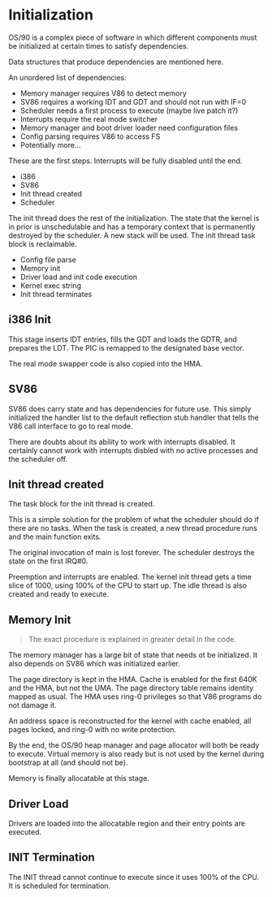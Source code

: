 # Initialization

OS/90 is a complex piece of software in which different components must be initialized at certain times to satisfy dependencies.

Data structures that produce dependencies are mentioned here.

An unordered list of dependencies:
- Memory manager requires V86 to detect memory
- SV86 requires a working IDT and GDT and should not run with IF=0
- Scheduler needs a first process to execute (maybe live patch it?)
- Interrupts require the real mode switcher
- Memory manager and boot driver loader need configuration files
- Config parsing requires V86 to access FS
- Potentially more...

These are the first steps. Interrupts will be fully disabled until the end.
- i386
- SV86
- Init thread created
- Scheduler

The init thread does the rest of the initialization. The state that the kernel is in prior is unschedulable and has a temporary context that is permanently destroyed by the scheduler. A new stack will be used. The init thread task block is reclaimable.
- Config file parse
- Memory init
- Driver load and init code execution
- Kernel exec string
- Init thread terminates

## i386 Init

This stage inserts IDT entries, fills the GDT and loads the GDTR, and prepares the LDT. The PIC is remapped to the designated base vector.

The real mode swapper code is also copied into the HMA.

## SV86

SV86 does carry state and has dependencies for future use. This simply initialized the handler list to the default reflection stub handler that tells the V86 call interface to go to real mode.

There are doubts about its ability to work with interrupts disabled. It certainly cannot work with interrupts disbled with no active processes and the scheduler off.

## Init thread created

The task block for the init thread is created.

This is a simple solution for the problem of what the scheduler should do if there are no tasks. When the task is created, a new thread procedure runs and the main function exits.

The original invocation of main is lost forever. The scheduler destroys the state on the first IRQ#0.

Preemption and interrupts are enabled. The kernel init thread gets a time slice of 1000, using 100% of the CPU to start up. The idle thread is also created and ready to execute.

## Memory Init

> The exact procedure is explained in greater detail in the code.

The memory manager has a large bit of state that needs ot be initialized. It also depends on SV86 which was initialized earlier.

The page directory is kept in the HMA. Cache is enabled for the first 640K and the HMA, but not the UMA. The page directory table remains identity mapped as usual. The HMA uses ring-0 privileges so that V86 programs do not damage it.

An address space is reconstructed for the kernel with cache enabled, all pages locked, and ring-0 with no write protection.

By the end, the OS/90 heap manager and page allocator will both be ready to execute. Virtual memory is also ready but is not used by the kernel during bootstrap at all (and should not be).

Memory is finally allocatable at this stage.

## Driver Load

Drivers are loaded into the allocatable region and their entry points are executed.

## INIT Termination

The INIT thread cannot continue to execute since it uses 100% of the CPU. It is scheduled for termination.
